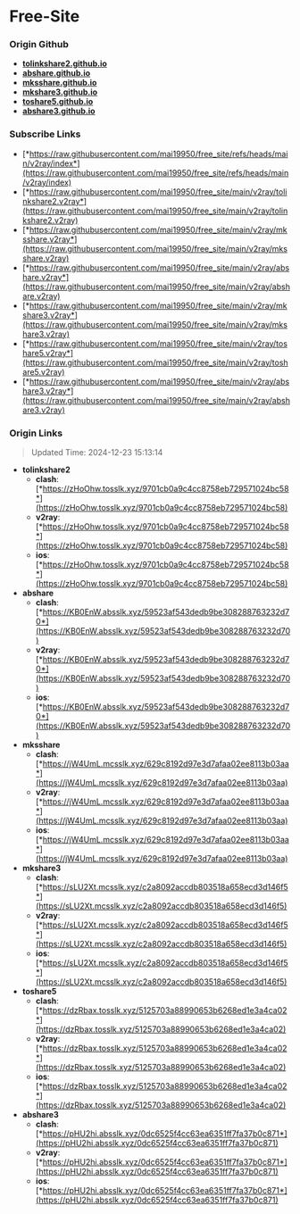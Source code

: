 # Free-Site

### Origin Github

- [**tolinkshare2.github.io**](https://github.com/tolinkshare2/tolinkshare2.github.io)
- [**abshare.github.io**](https://github.com/abshare/abshare.github.io)
- [**mksshare.github.io**](https://github.com/mksshare/mksshare.github.io)
- [**mkshare3.github.io**](https://github.com/mkshare3/mkshare3.github.io)
- [**toshare5.github.io**](https://github.com/toshare5/toshare5.github.io)
- [**abshare3.github.io**](https://github.com/abshare3/abshare3.github.io)

### Subscribe Links

- [*https://raw.githubusercontent.com/mai19950/free_site/refs/heads/main/v2ray/index*](https://raw.githubusercontent.com/mai19950/free_site/refs/heads/main/v2ray/index)
- [*https://raw.githubusercontent.com/mai19950/free_site/main/v2ray/tolinkshare2.v2ray*](https://raw.githubusercontent.com/mai19950/free_site/main/v2ray/tolinkshare2.v2ray)
- [*https://raw.githubusercontent.com/mai19950/free_site/main/v2ray/mksshare.v2ray*](https://raw.githubusercontent.com/mai19950/free_site/main/v2ray/mksshare.v2ray)
- [*https://raw.githubusercontent.com/mai19950/free_site/main/v2ray/abshare.v2ray*](https://raw.githubusercontent.com/mai19950/free_site/main/v2ray/abshare.v2ray)
- [*https://raw.githubusercontent.com/mai19950/free_site/main/v2ray/mkshare3.v2ray*](https://raw.githubusercontent.com/mai19950/free_site/main/v2ray/mkshare3.v2ray)
- [*https://raw.githubusercontent.com/mai19950/free_site/main/v2ray/toshare5.v2ray*](https://raw.githubusercontent.com/mai19950/free_site/main/v2ray/toshare5.v2ray)
- [*https://raw.githubusercontent.com/mai19950/free_site/main/v2ray/abshare3.v2ray*](https://raw.githubusercontent.com/mai19950/free_site/main/v2ray/abshare3.v2ray)

### Origin Links

> Updated Time: 2024-12-23 15:13:14

- **tolinkshare2**
  - **clash**: [*https://zHoOhw.tosslk.xyz/9701cb0a9c4cc8758eb729571024bc58*](https://zHoOhw.tosslk.xyz/9701cb0a9c4cc8758eb729571024bc58)
  - **v2ray**: [*https://zHoOhw.tosslk.xyz/9701cb0a9c4cc8758eb729571024bc58*](https://zHoOhw.tosslk.xyz/9701cb0a9c4cc8758eb729571024bc58)
  - **ios**: [*https://zHoOhw.tosslk.xyz/9701cb0a9c4cc8758eb729571024bc58*](https://zHoOhw.tosslk.xyz/9701cb0a9c4cc8758eb729571024bc58)
- **abshare**
  - **clash**: [*https://KB0EnW.absslk.xyz/59523af543dedb9be308288763232d70*](https://KB0EnW.absslk.xyz/59523af543dedb9be308288763232d70)
  - **v2ray**: [*https://KB0EnW.absslk.xyz/59523af543dedb9be308288763232d70*](https://KB0EnW.absslk.xyz/59523af543dedb9be308288763232d70)
  - **ios**: [*https://KB0EnW.absslk.xyz/59523af543dedb9be308288763232d70*](https://KB0EnW.absslk.xyz/59523af543dedb9be308288763232d70)
- **mksshare**
  - **clash**: [*https://jW4UmL.mcsslk.xyz/629c8192d97e3d7afaa02ee8113b03aa*](https://jW4UmL.mcsslk.xyz/629c8192d97e3d7afaa02ee8113b03aa)
  - **v2ray**: [*https://jW4UmL.mcsslk.xyz/629c8192d97e3d7afaa02ee8113b03aa*](https://jW4UmL.mcsslk.xyz/629c8192d97e3d7afaa02ee8113b03aa)
  - **ios**: [*https://jW4UmL.mcsslk.xyz/629c8192d97e3d7afaa02ee8113b03aa*](https://jW4UmL.mcsslk.xyz/629c8192d97e3d7afaa02ee8113b03aa)
- **mkshare3**
  - **clash**: [*https://sLU2Xt.mcsslk.xyz/c2a8092accdb803518a658ecd3d146f5*](https://sLU2Xt.mcsslk.xyz/c2a8092accdb803518a658ecd3d146f5)
  - **v2ray**: [*https://sLU2Xt.mcsslk.xyz/c2a8092accdb803518a658ecd3d146f5*](https://sLU2Xt.mcsslk.xyz/c2a8092accdb803518a658ecd3d146f5)
  - **ios**: [*https://sLU2Xt.mcsslk.xyz/c2a8092accdb803518a658ecd3d146f5*](https://sLU2Xt.mcsslk.xyz/c2a8092accdb803518a658ecd3d146f5)
- **toshare5**
  - **clash**: [*https://dzRbax.tosslk.xyz/5125703a88990653b6268ed1e3a4ca02*](https://dzRbax.tosslk.xyz/5125703a88990653b6268ed1e3a4ca02)
  - **v2ray**: [*https://dzRbax.tosslk.xyz/5125703a88990653b6268ed1e3a4ca02*](https://dzRbax.tosslk.xyz/5125703a88990653b6268ed1e3a4ca02)
  - **ios**: [*https://dzRbax.tosslk.xyz/5125703a88990653b6268ed1e3a4ca02*](https://dzRbax.tosslk.xyz/5125703a88990653b6268ed1e3a4ca02)
- **abshare3**
  - **clash**: [*https://pHU2hi.absslk.xyz/0dc6525f4cc63ea6351ff7fa37b0c871*](https://pHU2hi.absslk.xyz/0dc6525f4cc63ea6351ff7fa37b0c871)
  - **v2ray**: [*https://pHU2hi.absslk.xyz/0dc6525f4cc63ea6351ff7fa37b0c871*](https://pHU2hi.absslk.xyz/0dc6525f4cc63ea6351ff7fa37b0c871)
  - **ios**: [*https://pHU2hi.absslk.xyz/0dc6525f4cc63ea6351ff7fa37b0c871*](https://pHU2hi.absslk.xyz/0dc6525f4cc63ea6351ff7fa37b0c871)
